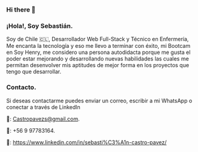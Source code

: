 ### Hi there 👋

### ¡Hola!, Soy Sebastián.

Soy de Chile 🇨🇱, Desarrollador Web Full-Stack y Técnico en Enfermería, Me encanta la tecnología y eso me llevo a terminar con éxito, mi Bootcam en Soy Henry, me considero una persona autodidacta porque me gusta el poder estar mejorando y desarrollando nuevas habilidades las cuales me permitan desenvolver mis aptitudes de mejor forma en los proyectos que tengo que desarrollar.

### Contacto.

Si deseas contactarme puedes enviar un correo, escribir a mi WhatsApp o conectar a través de LinkedIn

📩: Castropavezs@gmail.com.

📱: +56 9 97783164.

🔗: https://www.linkedin.com/in/sebasti%C3%A1n-castro-pavez/


<!--
**SKxPx/SKxPx** is a ✨ _special_ ✨ repository because its `README.md` (this file) appears on your GitHub profile.

Here are some ideas to get you started:

- 🔭 I’m currently working on ...
- 🌱 I’m currently learning ...
- 👯 I’m looking to collaborate on ...
- 🤔 I’m looking for help with ...
- 💬 Ask me about ...
- 📫 How to reach me: ...
- 😄 Pronouns: ...
- ⚡ Fun fact: ...
-->
